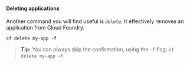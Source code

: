 #### Deleting applications

Another command you will find useful is `delete`. It effectively removes an application from Cloud Foundry.

```exec
cf delete my-app -f
```

> **Tip:** You can always skip the confirmation, using the `-f` flag: `cf delete my-app -f`.


